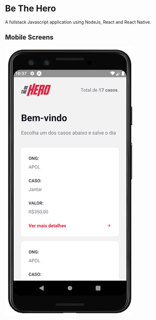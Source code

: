 # Be The Hero

A fullstack Javascript application using NodeJs, React and React Native.

## Mobile Screens
<img src="https://github.com/patlopes/be-the-hero/blob/master/readmeFiles/homeMobile.PNG">
